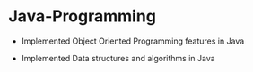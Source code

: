 # Java-Programming

- Implemented Object Oriented Programming features in Java


- Implemented Data structures and algorithms in Java


